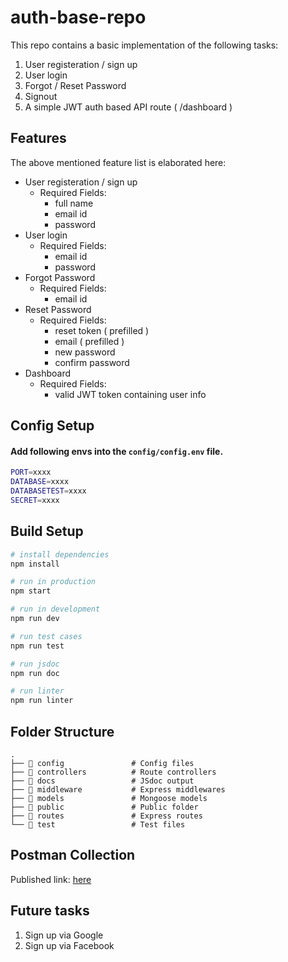 # auth-base-repo

This repo contains a basic implementation of the following tasks:
1. User registeration / sign up
2. User login
3. Forgot / Reset Password
4. Signout
5. A simple JWT auth based API route ( /dashboard )

## Features

The above mentioned feature list is elaborated here:
  - User registeration / sign up
    - Required Fields:
      - full name
      - email id
      - password
  - User login
    - Required Fields:
      - email id
      - password
  - Forgot Password
    - Required Fields:
      - email id
  - Reset Password
    - Required Fields:
      - reset token ( prefilled )
      - email ( prefilled )
      - new password
      - confirm password
   - Dashboard
      - Required Fields:
        - valid JWT token containing user info

## Config Setup

#### Add following envs into the `config/config.env` file.

```bash
PORT=xxxx
DATABASE=xxxx
DATABASETEST=xxxx
SECRET=xxxx
```

## Build Setup

```bash
# install dependencies
npm install
```

```bash
# run in production
npm start

# run in development
npm run dev

# run test cases
npm run test

# run jsdoc
npm run doc

# run linter
npm run linter
```

## Folder Structure

    .
    ├── 📁 config               # Config files
    ├── 📁 controllers          # Route controllers
    ├── 📁 docs                 # JSdoc output
    ├── 📁 middleware           # Express middlewares
    ├── 📁 models               # Mongoose models
    ├── 📁 public               # Public folder
    ├── 📁 routes               # Express routes
    └── 📁 test                 # Test files

## Postman Collection

Published link: [here](https://documenter.getpostman.com/view/8562745/TVRecpfs)

## Future tasks
1. Sign up via Google
1. Sign up via Facebook
